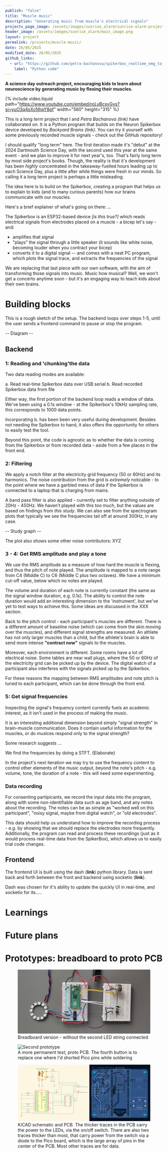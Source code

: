 ```yaml
---
publish: "false"
title: "Muscle music"
description: "Generating music from muscle's electrical signals"
projects_page_image: /assets/images/sunrise_alarm/sunrise-alarm-projects-page.png
header_image: /assets/images/sunrise_alarm/main_image.png
layout: project
permalink: /projects/muscle-music/
date: 26/05/2025
modified_date: 26/05/2025
github_links:
  - url: "https://github.com/petra-bachanova/spikerbox_realtime_emg_to_audio/tree/main"
    label: "Python code"
---
```


**A science day outreach project, encouraging kids to learn about neuroscience by generating music by flexing their muscles.**

{% include video.liquid 
   path="https://www.youtube.com/embed/roLyBcsyGvs?si=yuO3q4sXcNhpY8pf"
   width="560"
   height="315"
%}

This is a long term project that I and *Petra Bachanova (link)* have collaborated on. It is a Python program that builds on the Neuron Spikerbox device developed by *Backyard Brains (link)*. You can try it yourself with some previously recorded muscle signals - check out the GitHub repository!

I should qualify "long term" here. The first iteration made it's "debut" at the 2024 Dartmouth Science Day, with the second used this year at the same event - and we plan to improve it for next year's, too. That's fairly long term by most side project's books. Though, the reality is that it's development has been *highly* concentrated in the takeaway-fuelled hours leading up to each Science Day, plus a little after while things were fresh in our minds. So calling it a long term project is perhaps a little misleading.

The idea here is to build on the Spikerbox, creating a program that helps us to explain to kids (and to many curious parents) how our brains communicate with our muscles.

Here's a brief explainer of what's going on there: ...

The Spikerbox is an ESP32-based device *[is this true?]* which reads electrical signals from electrodes placed on a muscle - a bicep let's say - and:

- amplifies that signal
- "plays" the signal through a little speaker (it sounds like white noise, becoming louder when you contract your bicep)
- converts it to a digital signal
-- and comes with a neat PC program, which plots the signal trace, and extracts the frequencies of the signal

We are replacing that last piece with our own software, with the aim of transforming those signals into music. Music how musical? Well, we won't get a concerto anytime soon - but it's an engaging way to teach kids about their own brains.

# Building blocks

This is a rough sketch of the setup. The backend loops over steps 1-5, until the user sends a frontend command to pause or stop the program.

-- Diagram --

## Backend

### 1: Reading and 'chunking'the data

Two data reading modes are available:

a. Read real-time Spikerbox data over USB serial
b. Read recorded Spikerbox data from file

Either way, the first portion of the backend loop reads a window of data. We've been using a 0.1s window - at the Spikerbox's 10kHz sampling rate, this corresponds to 1000 data points.

Incorporating b. has been been very useful during development. Besides not needing the Spikerbox to hand, it also offers the opportunity for others to easily test the tool.

Beyond this point, the code is agnostic as to whether the data is coming from the Spikerbox or from recorded data - aside from a few places in the front end.

### 2: Filtering

We apply a notch filter at the electricity grid frequency (50 or 60Hz) and its harmonics. The noise contribution from the grid is *extremely* noticable - to the point where we have a garbled mess of data if the Spikerbox is connected to a laptop that is charging from mains.

A band pass filter is also applied - currently set to filter anything outside of 20Hz - 450Hz. We haven't played with this too much, but the values are based on findings from *this study*. We can also see from the spectrogram plots that typically we see the frequencies tail off at around 300Hz, in any case.

-- Study graph --

The plot also shows some other noise contributors: XYZ

### 3 - 4: Get RMS amplitude and play a tone

We use the RMS amplitude as a measure of how hard the muscle is flexing, and thus the pitch of note played. The amplitude is mapped to a note range from C4 (Middle C) to C6 (Middle C plus two octaves). We have a minimum cut-off value, below which no notes are played.

The volume and duration of each note is currently constant (the same as the signal window duration, e.g. 0.1s). The ability to control the note duration would add an interesting dimension to the 'instrument', but we've yet to test ways to achieve this. Some ideas are discussed in the XXX section.

Back to the pitch control - each participant's muscles are different. There is a different amount of baseline noise (which can come from the skin moving over the muscles), and different signal strengths are measured. An athlete has not only larger muscles than a child, but the athlete's brain is able to send more intense **"contract now"** signals to the muscles.

Moreover, each environment is different. Some rooms have a lot of electrical noise. Some tables are near wall plugs, where the 50 or 60Hz of the electricity grid can be picked up by the device. The digital watch of a participant also interferes with the signals picked up by the Spikerbox.

For these reasons the mapping between RMS amplitudes and note pitch is tuned to each participant, which can be done through the front end.

### 5: Get signal frequencies

Inspecting the signal's frequency content currently fuels an academic interest, as it isn't used in the process of making the music.

It is an interesting additional dimension beyond simply "signal strength" in brain-muscle communication. Does it contain useful information for the muscles, or do muslces respond only to the signal strength?

Some research suggests ...

We find the frequencies by doing a STFT. {Elaborate}

In the project's next iteration we may try to use the frequency content to control other elements of the music output, beyond the note's pitch - e.g. volume, tone, the duration of a note - this will need some experimenting.

### Data recording

For consenting partipicants, we record the input data into the program, along with some non-identifiable data such as age band, and any notes about the recording. The notes can be as simple as "worked well on this participant", "noisy signal, maybe from digital watch", or "old electrodes".

This data should help us understand how to improve the recording process - e.g. by showing that we should replace the electrodes more frequently. Additionally, the program can read and process these recordings (just as it would process real-time data from the SpikerBox), which allows us to easily trial code changes.   

## Frontend

The frontend UI is built using the dash (**link**) python library. Data is sent back and forth between the front and backend using socketio (**link**).

Dash was chosen for it's ability to update the quickly UI in real-time, and socketio for its.....

# Learnings


# Future plans





# Prototypes: breadboard to proto PCB

<figure class="project-figure">
  <img src="/assets/images/sunrise_alarm/proto_1.jpg" alt="First prototype">
  <figcaption>Breadboard version - without the second LED string connected</figcaption>
</figure>



<figure class="project-figure">
  <img src="/assets/images/sunrise_alarm/proto_2.png" alt="Second prototype">
  <figcaption>A more permanent test; proto PCB. The fourth button is to replace one where I'd shorted Pico pins while soldering</figcaption>
</figure>



<figure class="project-figure">
  <img src="/assets/images/sunrise_alarm/kicad.png" alt="KiCAD">
  <figcaption>KiCAD schematic and PCB. The thicker traces in the PCB carry the power to the LEDs, via the on/off switch. There are also two traces thicker than most, that carry power from the switch via a diode to the Pico board, which is the large array of pins in the center of the PCB. Most other traces are for data.</figcaption>
</figure>

